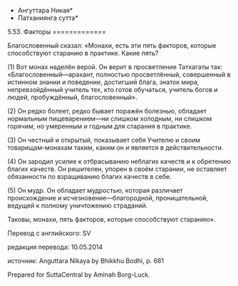 * Ангуттара Никая*
* Патханиянга сутта*

5\.53\. Факторы
\=\=\=\=\=\=\=\=\=\=\=\=\=

Благословенный сказал: «Монахи, есть эти пять факторов, которые способствуют старанию в практике\. Какие пять?

\(1\) Вот монах наделён верой\. Он верит в просветление Татхагаты так: «Благословенный—арахант, полностью просветлённый, совершенный в истинном знании и поведении, достигший блага, знаток мира, непревзойдённый учитель тех, кто готов обучаться, учитель богов и людей, пробуждённый, благословенный»\.

\(2\) Он редко болеет, редко бывает поражён болезнью, обладает нормальным пищеварением—ни слишком холодным, ни слишком горячим, но умеренным и годным для старания в практике\.

\(3\) Он честный и открытый, показывает себя Учителю и своим товарищам\-монахам таким, каким он и является в действительности\.

\(4\) Он зародил усилие к отбрасыванию неблагих качеств и к обретению благих качеств\. Он решителен, упорен в своём старании, не оставляет обязанности по взращиванию благих качеств в себе\.

\(5\) Он мудр\. Он обладает мудростью, которая различает происхождение и исчезновение—благородной, проницательной, ведущей к полному уничтожению страданий\.

Таковы, монахи, пять факторов, которые способствуют старанию»\.

Перевод с английского: SV

редакция перевода: 10\.05\.2014

источник: Anguttara Nikaya by Bhikkhu Bodhi, p\. 681

Prepared for SuttaCentral by Aminah Borg\-Luck\.